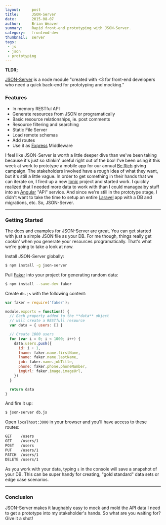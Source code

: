 ```yaml
---
layout:     post
title:      JSON-Server
date:       2015-08-07
author:     Brian Weaver
summary:    Rapid front-end prototyping with JSON-Server.
category:   frontend-dev
thumbnail:  server
tags:
 - js
 - json
 - prototyping
---
```


<p class="lead"><strong>TLDR;</strong></p>

[JSON-Server](https://github.com/typicode/json-server) is a node module "created with &lt;3 for front-end developers who need a quick back-end for prototyping and mocking."

### Features

- In memory RESTful API
- Generate resources from JSON or programatically
- Basic resource relationships, ie. post comments
- Resource filtering and searching
- Static File Server
- Load remote schemas
- Add routes
- Use it as [Express](http://expressjs.com) Middleware

I feel like JSON-Server is worth a little deeper dive than we've been taking because it's just so stinkin' useful right out of the box! I've been using it this week at work to prototype a mobile app for our annual [Be Rich](http://howtoberich.org) giving campaign. The stakeholders involved have a rough idea of what they want, but it's still a little vague. In order to get something in their hands that we can iterate on, I fired up a new [Ionic](http://ionicframework.com) project and started work. I quickly realized that I needed more data to work with than I could managealby stuff into an [Angular](http://angularjs.org) "API" service. And since we're still in the prototype stage, I didn't want to take the time to setup an entire [Laravel](http://laravel.com) app with a DB and migrations, etc. So, JSON-Server.

----

### Getting Started

The docs and examples for JSON-Server are great. You can get started with just a simple JSON file as your DB. For me though, things really get cookin' when you generate your resources programatically. That's what we're going to take a look at now.

Install JSON-Server globally:

```bash
$ npm install -g json-server
```

Pull [Faker](https://github.com/Marak/faker.js) into your project for generating random data:

```bash
$ npm install --save-dev faker
```

Create ```db.js``` with the following content:

```javascript
var faker = require('faker');

module.exports = function() {
  // Each property added to the **data** object
  // will create a RESTfull resource
  var data = { users: [] }

  // Create 1000 users
  for (var i = 0; i < 1000; i++) {
    data.users.push({
      id: i + 1,
      fname: faker.name.firstName,
      lname: faker.name.lastName,
      job: faker.name.jobTitle,
      phone: faker.phone.phoneNumber,
      imgUrl: faker.image.imageUrl,
    })
  }

  return data
}
```

And fire it up:

```bash
$ json-server db.js
```

Open ```localhost:3000``` in your browser and you'll have access to these routes:

```bash
GET    /users
GET    /users/1
POST   /users
PUT    /users/1
PATCH  /users/1
DELETE /users/1
```

As you work with your data, typing ```s``` in the console will save a snapshot of your DB. This can be super handy for creating, "gold standard" data sets or edge case scenarios.

----

### Conclusion

JSON-Server makes it laughably easy to mock and mold the API data I need to get a prototype into my stakeholder's hands. So what are you waiting for? Give it a shot!
